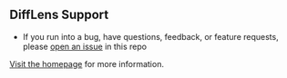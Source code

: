 ## DiffLens Support
* If you run into a bug, have questions, feedback, or feature requests, please [open an issue](https://github.com/difflens/support/issues/new/choose) in this repo

[Visit the homepage](https://www.difflens.com/) for more information.
